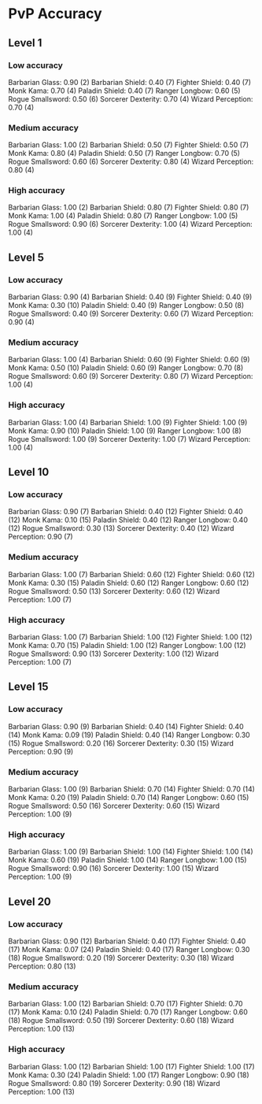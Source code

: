 # PvP Accuracy

## Level 1

### Low accuracy
Barbarian Glass: 0.90 (2)
Barbarian Shield: 0.40 (7)
Fighter Shield: 0.40 (7)
Monk Kama: 0.70 (4)
Paladin Shield: 0.40 (7)
Ranger Longbow: 0.60 (5)
Rogue Smallsword: 0.50 (6)
Sorcerer Dexterity: 0.70 (4)
Wizard Perception: 0.70 (4)

### Medium accuracy
Barbarian Glass: 1.00 (2)
Barbarian Shield: 0.50 (7)
Fighter Shield: 0.50 (7)
Monk Kama: 0.80 (4)
Paladin Shield: 0.50 (7)
Ranger Longbow: 0.70 (5)
Rogue Smallsword: 0.60 (6)
Sorcerer Dexterity: 0.80 (4)
Wizard Perception: 0.80 (4)

### High accuracy
Barbarian Glass: 1.00 (2)
Barbarian Shield: 0.80 (7)
Fighter Shield: 0.80 (7)
Monk Kama: 1.00 (4)
Paladin Shield: 0.80 (7)
Ranger Longbow: 1.00 (5)
Rogue Smallsword: 0.90 (6)
Sorcerer Dexterity: 1.00 (4)
Wizard Perception: 1.00 (4)

## Level 5

### Low accuracy
Barbarian Glass: 0.90 (4)
Barbarian Shield: 0.40 (9)
Fighter Shield: 0.40 (9)
Monk Kama: 0.30 (10)
Paladin Shield: 0.40 (9)
Ranger Longbow: 0.50 (8)
Rogue Smallsword: 0.40 (9)
Sorcerer Dexterity: 0.60 (7)
Wizard Perception: 0.90 (4)

### Medium accuracy
Barbarian Glass: 1.00 (4)
Barbarian Shield: 0.60 (9)
Fighter Shield: 0.60 (9)
Monk Kama: 0.50 (10)
Paladin Shield: 0.60 (9)
Ranger Longbow: 0.70 (8)
Rogue Smallsword: 0.60 (9)
Sorcerer Dexterity: 0.80 (7)
Wizard Perception: 1.00 (4)

### High accuracy
Barbarian Glass: 1.00 (4)
Barbarian Shield: 1.00 (9)
Fighter Shield: 1.00 (9)
Monk Kama: 0.90 (10)
Paladin Shield: 1.00 (9)
Ranger Longbow: 1.00 (8)
Rogue Smallsword: 1.00 (9)
Sorcerer Dexterity: 1.00 (7)
Wizard Perception: 1.00 (4)

## Level 10

### Low accuracy
Barbarian Glass: 0.90 (7)
Barbarian Shield: 0.40 (12)
Fighter Shield: 0.40 (12)
Monk Kama: 0.10 (15)
Paladin Shield: 0.40 (12)
Ranger Longbow: 0.40 (12)
Rogue Smallsword: 0.30 (13)
Sorcerer Dexterity: 0.40 (12)
Wizard Perception: 0.90 (7)

### Medium accuracy
Barbarian Glass: 1.00 (7)
Barbarian Shield: 0.60 (12)
Fighter Shield: 0.60 (12)
Monk Kama: 0.30 (15)
Paladin Shield: 0.60 (12)
Ranger Longbow: 0.60 (12)
Rogue Smallsword: 0.50 (13)
Sorcerer Dexterity: 0.60 (12)
Wizard Perception: 1.00 (7)

### High accuracy
Barbarian Glass: 1.00 (7)
Barbarian Shield: 1.00 (12)
Fighter Shield: 1.00 (12)
Monk Kama: 0.70 (15)
Paladin Shield: 1.00 (12)
Ranger Longbow: 1.00 (12)
Rogue Smallsword: 0.90 (13)
Sorcerer Dexterity: 1.00 (12)
Wizard Perception: 1.00 (7)

## Level 15

### Low accuracy
Barbarian Glass: 0.90 (9)
Barbarian Shield: 0.40 (14)
Fighter Shield: 0.40 (14)
Monk Kama: 0.09 (19)
Paladin Shield: 0.40 (14)
Ranger Longbow: 0.30 (15)
Rogue Smallsword: 0.20 (16)
Sorcerer Dexterity: 0.30 (15)
Wizard Perception: 0.90 (9)

### Medium accuracy
Barbarian Glass: 1.00 (9)
Barbarian Shield: 0.70 (14)
Fighter Shield: 0.70 (14)
Monk Kama: 0.20 (19)
Paladin Shield: 0.70 (14)
Ranger Longbow: 0.60 (15)
Rogue Smallsword: 0.50 (16)
Sorcerer Dexterity: 0.60 (15)
Wizard Perception: 1.00 (9)

### High accuracy
Barbarian Glass: 1.00 (9)
Barbarian Shield: 1.00 (14)
Fighter Shield: 1.00 (14)
Monk Kama: 0.60 (19)
Paladin Shield: 1.00 (14)
Ranger Longbow: 1.00 (15)
Rogue Smallsword: 0.90 (16)
Sorcerer Dexterity: 1.00 (15)
Wizard Perception: 1.00 (9)

## Level 20

### Low accuracy
Barbarian Glass: 0.90 (12)
Barbarian Shield: 0.40 (17)
Fighter Shield: 0.40 (17)
Monk Kama: 0.07 (24)
Paladin Shield: 0.40 (17)
Ranger Longbow: 0.30 (18)
Rogue Smallsword: 0.20 (19)
Sorcerer Dexterity: 0.30 (18)
Wizard Perception: 0.80 (13)

### Medium accuracy
Barbarian Glass: 1.00 (12)
Barbarian Shield: 0.70 (17)
Fighter Shield: 0.70 (17)
Monk Kama: 0.10 (24)
Paladin Shield: 0.70 (17)
Ranger Longbow: 0.60 (18)
Rogue Smallsword: 0.50 (19)
Sorcerer Dexterity: 0.60 (18)
Wizard Perception: 1.00 (13)

### High accuracy
Barbarian Glass: 1.00 (12)
Barbarian Shield: 1.00 (17)
Fighter Shield: 1.00 (17)
Monk Kama: 0.30 (24)
Paladin Shield: 1.00 (17)
Ranger Longbow: 0.90 (18)
Rogue Smallsword: 0.80 (19)
Sorcerer Dexterity: 0.90 (18)
Wizard Perception: 1.00 (13)
